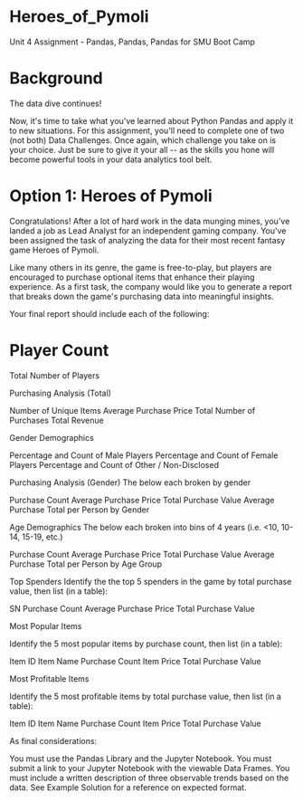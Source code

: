# Heroes_of_Pymoli
Unit 4  Assignment - Pandas, Pandas, Pandas for SMU Boot Camp 

# Background

The data dive continues!

Now, it's time to take what you've learned about Python Pandas and apply it to new situations. For this assignment, you'll need to complete one of two (not both)  Data Challenges. Once again, which challenge you take on is your choice. Just be sure to give it your all -- as the skills you hone will become powerful tools in your data analytics tool belt.


# Option 1: Heroes of Pymoli
Congratulations! After a lot of hard work in the data munging mines, you've landed a job as Lead Analyst for an independent gaming company. You've been assigned the task of analyzing the data for their most recent fantasy game Heroes of Pymoli.

Like many others in its genre, the game is free-to-play, but players are encouraged to purchase optional items that enhance their playing experience. As a first task, the company would like you to generate a report that breaks down the game's purchasing data into meaningful insights.

Your final report should include each of the following:


# Player Count


 Total Number of Players

 
 Purchasing Analysis (Total)

Number of Unique Items
Average Purchase Price
Total Number of Purchases
Total Revenue



 Gender Demographics

Percentage and Count of Male Players
Percentage and Count of Female Players
Percentage and Count of Other / Non-Disclosed



 Purchasing Analysis (Gender)
The below each broken by gender


 Purchase Count
Average Purchase Price
Total Purchase Value
Average Purchase Total per Person by Gender





 Age Demographics
The below each broken into bins of 4 years (i.e. <10, 10-14, 15-19, etc.)

Purchase Count
Average Purchase Price
Total Purchase Value
Average Purchase Total per Person by Age Group





 Top Spenders
Identify the the top 5 spenders in the game by total purchase value, then list (in a table):


 SN
Purchase Count
Average Purchase Price
Total Purchase Value





 Most Popular Items

 Identify the 5 most popular items by purchase count, then list (in a table):

Item ID
Item Name
Purchase Count
Item Price
Total Purchase Value





 Most Profitable Items

Identify the 5 most profitable items by total purchase value, then list (in a table):

Item ID
Item Name
Purchase Count
Item Price
Total Purchase Value




 As final considerations:


You must use the Pandas Library and the Jupyter Notebook.
You must submit a link to your Jupyter Notebook with the viewable Data Frames.
You must include a written description of three observable trends based on the data.
See Example Solution for a reference on expected format.
